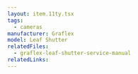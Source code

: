 ```yaml
---
layout: item.11ty.tsx
tags:
  - cameras
manufacturer: Graflex
model: Leaf Shutter
relatedFiles:
  - graflex-leaf-shutter-service-manual
relatedLinks:
---
```

